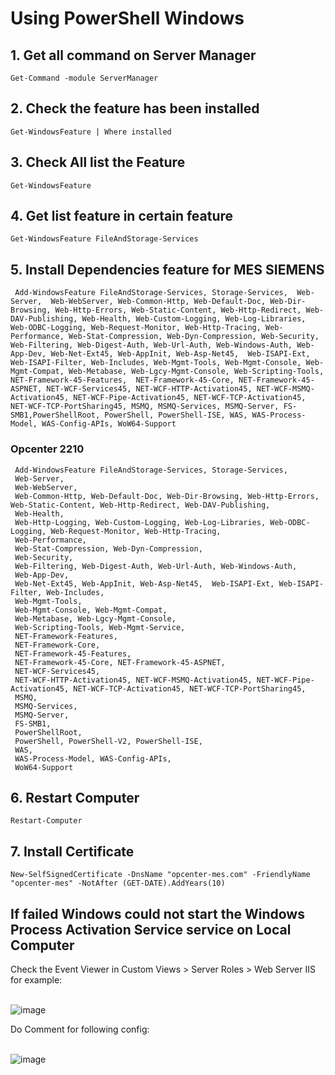 # Using PowerShell Windows

## 1. Get all command on Server Manager
```
Get-Command -module ServerManager
```
## 2. Check the feature has been installed
```
Get-WindowsFeature | Where installed
```

## 3. Check All list the Feature
```
Get-WindowsFeature
```

## 4. Get list feature in certain feature
```
Get-WindowsFeature FileAndStorage-Services
```

## 5. Install Dependencies feature for MES SIEMENS
```
 Add-WindowsFeature FileAndStorage-Services, Storage-Services,  Web-Server,  Web-WebServer, Web-Common-Http, Web-Default-Doc, Web-Dir-Browsing, Web-Http-Errors, Web-Static-Content, Web-Http-Redirect, Web-DAV-Publishing, Web-Health, Web-Custom-Logging, Web-Log-Libraries, Web-ODBC-Logging, Web-Request-Monitor, Web-Http-Tracing, Web-Performance, Web-Stat-Compression, Web-Dyn-Compression, Web-Security, Web-Filtering, Web-Digest-Auth, Web-Url-Auth, Web-Windows-Auth, Web-App-Dev, Web-Net-Ext45, Web-AppInit, Web-Asp-Net45,  Web-ISAPI-Ext, Web-ISAPI-Filter, Web-Includes, Web-Mgmt-Tools, Web-Mgmt-Console, Web-Mgmt-Compat, Web-Metabase, Web-Lgcy-Mgmt-Console, Web-Scripting-Tools, NET-Framework-45-Features,  NET-Framework-45-Core, NET-Framework-45-ASPNET, NET-WCF-Services45, NET-WCF-HTTP-Activation45, NET-WCF-MSMQ-Activation45, NET-WCF-Pipe-Activation45, NET-WCF-TCP-Activation45, NET-WCF-TCP-PortSharing45, MSMQ, MSMQ-Services, MSMQ-Server, FS-SMB1,PowerShellRoot, PowerShell, PowerShell-ISE, WAS, WAS-Process-Model, WAS-Config-APIs, WoW64-Support
```

### Opcenter 2210
```
 Add-WindowsFeature FileAndStorage-Services, Storage-Services,
 Web-Server,  
 Web-WebServer, 
 Web-Common-Http, Web-Default-Doc, Web-Dir-Browsing, Web-Http-Errors, Web-Static-Content, Web-Http-Redirect, Web-DAV-Publishing, 
 Web-Health, 
 Web-Http-Logging, Web-Custom-Logging, Web-Log-Libraries, Web-ODBC-Logging, Web-Request-Monitor, Web-Http-Tracing, 
 Web-Performance, 
 Web-Stat-Compression, Web-Dyn-Compression, 
 Web-Security, 
 Web-Filtering, Web-Digest-Auth, Web-Url-Auth, Web-Windows-Auth, 
 Web-App-Dev, 
 Web-Net-Ext45, Web-AppInit, Web-Asp-Net45,  Web-ISAPI-Ext, Web-ISAPI-Filter, Web-Includes, 
 Web-Mgmt-Tools, 
 Web-Mgmt-Console, Web-Mgmt-Compat, 
 Web-Metabase, Web-Lgcy-Mgmt-Console, 
 Web-Scripting-Tools, Web-Mgmt-Service,
 NET-Framework-Features,
 NET-Framework-Core,
 NET-Framework-45-Features,  
 NET-Framework-45-Core, NET-Framework-45-ASPNET, 
 NET-WCF-Services45, 
 NET-WCF-HTTP-Activation45, NET-WCF-MSMQ-Activation45, NET-WCF-Pipe-Activation45, NET-WCF-TCP-Activation45, NET-WCF-TCP-PortSharing45, 
 MSMQ, 
 MSMQ-Services, 
 MSMQ-Server, 
 FS-SMB1,
 PowerShellRoot, 
 PowerShell, PowerShell-V2, PowerShell-ISE, 
 WAS, 
 WAS-Process-Model, WAS-Config-APIs, 
 WoW64-Support
```

## 6. Restart Computer
```
Restart-Computer
```

## 7. Install Certificate
```
New-SelfSignedCertificate -DnsName "opcenter-mes.com" -FriendlyName "opcenter-mes" -NotAfter (GET-DATE).AddYears(10)
```

## If failed Windows could not start the Windows Process Activation Service service on Local Computer
Check the Event Viewer in Custom Views > Server Roles > Web Server IIS for example: </br> </br>

![image](https://user-images.githubusercontent.com/64786139/216077128-89500fa0-1839-41d8-9579-9d3f134bb595.png)

Do Comment for following config:  </br> </br>

![image](https://user-images.githubusercontent.com/64786139/216076973-44848846-7252-45ce-8785-b62f7f3e1a27.png)

